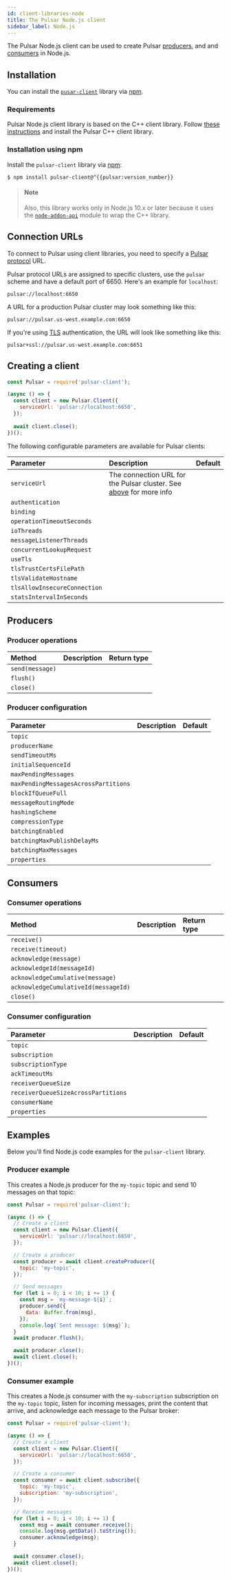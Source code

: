 ```yaml
---
id: client-libraries-node
title: The Pulsar Node.js client
sidebar_label: Node.js
---
```


The Pulsar Node.js client can be used to create Pulsar [producers](#producers), and and [consumers](#consumers) in Node.js.

## Installation

You can install the [`pusar-client`](https://www.npmjs.com/package/pulsar-client) library via [npm](https://www.npmjs.com/).

### Requirements
Pulsar Node.js client library is based on the C++ client library.
Follow [these instructions](client-libraries-cpp.md#compilation) and install the Pulsar C++ client library.

### Installation using npm

Install the `pulsar-client` library via [npm](https://www.npmjs.com/):

```shell
$ npm install pulsar-client@^{{pulsar:version_number}}
```

> #### Note
> 
> Also, this library works only in Node.js 10.x or later because it uses the [`node-addon-api`](https://github.com/nodejs/node-addon-api) module to wrap the C++ library.

## Connection URLs
To connect to Pulsar using client libraries, you need to specify a [Pulsar protocol](developing-binary-protocol.md) URL.

Pulsar protocol URLs are assigned to specific clusters, use the `pulsar` scheme and have a default port of 6650. Here's an example for `localhost`:

```http
pulsar://localhost:6650
```

A URL for a production Pulsar cluster may look something like this:

```http
pulsar://pulsar.us-west.example.com:6650
```

If you're using [TLS](security-tls-authentication.md) authentication, the URL will look like something like this:

```http
pulsar+ssl://pulsar.us-west.example.com:6651
```

## Creating a client

```JavaScript
const Pulsar = require('pulsar-client');

(async () => {
  const client = new Pulsar.Client({
    serviceUrl: 'pulsar://localhost:6650',
  });
  
  await client.close();
})();
```

The following configurable parameters are available for Pulsar clients:

| Parameter | Description | Default |
| :-------- | :---------- | :------ |
| `serviceUrl` | The connection URL for the Pulsar cluster. See [above](#connection-urls) for more info | |
| `authentication` | | |
| `binding` | | |
| `operationTimeoutSeconds` | | |
| `ioThreads` | | |
| `messageListenerThreads` | | |
| `concurrentLookupRequest` | | |
| `useTls` | | |
| `tlsTrustCertsFilePath` | | |
| `tlsValidateHostname` | | |
| `tlsAllowInsecureConnection` | | |
| `statsIntervalInSeconds` | | |

## Producers

### Producer operations

| Method | Description | Return type |
| :----- | :---------- | :---------- |
| `send(message)` | | |
| `flush()` | | |
| `close()` | | |

### Producer configuration

| Parameter | Description | Default |
| :-------- | :---------- | :------ |
| `topic` | | |
| `producerName` | | |
| `sendTimeoutMs` | | |
| `initialSequenceId` | | |
| `maxPendingMessages` | | |
| `maxPendingMessagesAcrossPartitions` | | |
| `blockIfQueueFull` | | |
| `messageRoutingMode` | | |
| `hashingScheme` | | |
| `compressionType` | | |
| `batchingEnabled` | | |
| `batchingMaxPublishDelayMs` | | |
| `batchingMaxMessages` | | |
| `properties` | | |

## Consumers

### Consumer operations

| Method | Description | Return type |
| :----- | :---------- | :---------- |
| `receive()` | | |
| `receive(timeout)` | | |
| `acknowledge(message)` | | |
| `acknowledgeId(messageId)` | | |
| `acknowledgeCumulative(message)` | | |
| `acknowledgeCumulativeId(messageId)` | | |
| `close()` | | |

### Consumer configuration

| Parameter | Description | Default |
| :-------- | :---------- | :------ |
| `topic` | | |
| `subscription` | | |
| `subscriptionType` | | |
| `ackTimeoutMs` | | |
| `receiverQueueSize` | | |
| `receiverQueueSizeAcrossPartitions` | | |
| `consumerName` | | |
| `properties` | | |

## Examples

Below you'll find Node.js code examples for the `pulsar-client` library.

### Producer example

This creates a Node.js producer for the `my-topic` topic and send 10 messages on that topic:

```JavaScript
const Pulsar = require('pulsar-client');

(async () => {
  // Create a client
  const client = new Pulsar.Client({
    serviceUrl: 'pulsar://localhost:6650',
  });

  // Create a producer
  const producer = await client.createProducer({
    topic: 'my-topic',
  });

  // Send messages
  for (let i = 0; i < 10; i += 1) {
    const msg = `my-message-${i}`;
    producer.send({
      data: Buffer.from(msg),
    });
    console.log(`Sent message: ${msg}`);
  }
  await producer.flush();

  await producer.close();
  await client.close();
})();
```

### Consumer example

This creates a Node.js consumer with the `my-subscription` subscription on the `my-topic` topic, listen for incoming messages, print the content that arrive, and acknowledge each message to the Pulsar broker:

```JavaScript
const Pulsar = require('pulsar-client');

(async () => {
  // Create a client
  const client = new Pulsar.Client({
    serviceUrl: 'pulsar://localhost:6650',
  });

  // Create a consumer
  const consumer = await client.subscribe({
    topic: 'my-topic',
    subscription: 'my-subscription',
  });

  // Receive messages
  for (let i = 0; i < 10; i += 1) {
    const msg = await consumer.receive();
    console.log(msg.getData().toString());
    consumer.acknowledge(msg);
  }

  await consumer.close();
  await client.close();
})();
```

